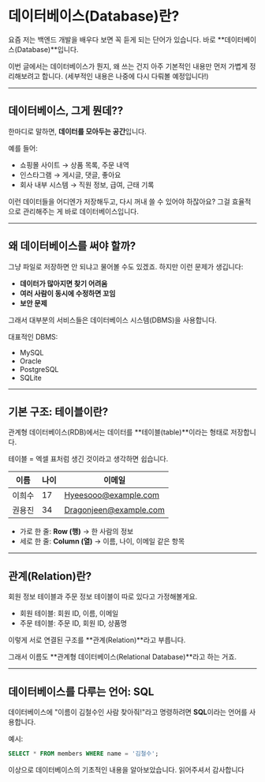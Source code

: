 # 데이터베이스(Database)란? 

요즘 저는 백엔드 개발을 배우다 보면 꼭 듣게 되는 단어가 있습니다. 바로 **데이터베이스(Database)**입니다.

이번 글에서는 데이터베이스가 뭔지, 왜 쓰는 건지 아주 기본적인 내용만 먼저 가볍게 정리해보려고 합니다. (세부적인 내용은 나중에 다시 다뤄볼 예정입니다!)

---

## 데이터베이스, 그게 뭔데??

한마디로 말하면, **데이터를 모아두는 공간**입니다.

예를 들어:

- 쇼핑몰 사이트 → 상품 목록, 주문 내역
- 인스타그램 → 게시글, 댓글, 좋아요
- 회사 내부 시스템 → 직원 정보, 급여, 근태 기록

이런 데이터들을 어디엔가 저장해두고, 다시 꺼내 쓸 수 있어야 하잖아요? 그걸 효율적으로 관리해주는 게 바로 데이터베이스입니다.

---

## 왜 데이터베이스를 써야 할까?

그냥 파일로 저장하면 안 되냐고 물어볼 수도 있겠죠. 하지만 이런 문제가 생깁니다:

- **데이터가 많아지면 찾기 어려움**
- **여러 사람이 동시에 수정하면 꼬임**
- **보안 문제**

그래서 대부분의 서비스들은 데이터베이스 시스템(DBMS)을 사용합니다.  

대표적인 DBMS:
- MySQL
- Oracle
- PostgreSQL
- SQLite

---

## 기본 구조: 테이블이란?

관계형 데이터베이스(RDB)에서는 데이터를 **테이블(table)**이라는 형태로 저장합니다.  

테이블 = 엑셀 표처럼 생긴 것이라고 생각하면 쉽습니다.

| 이름    | 나이 | 이메일             |
| ------- | ---- | ----------------- |
| 이희수  | 17   | Hyeesooo@example.com |
| 권용진  | 34   | Dragonjeen@example.com |

- 가로 한 줄: **Row (행)** → 한 사람의 정보  
- 세로 한 줄: **Column (열)** → 이름, 나이, 이메일 같은 항목  

---

## 관계(Relation)란?

회원 정보 테이블과 주문 정보 테이블이 따로 있다고 가정해볼게요.

- 회원 테이블: 회원 ID, 이름, 이메일
- 주문 테이블: 주문 ID, 회원 ID, 상품명

이렇게 서로 연결된 구조를 **관계(Relation)**라고 부릅니다.  

그래서 이름도 **관계형 데이터베이스(Relational Database)**라고 하는 거죠.

---

## 데이터베이스를 다루는 언어: SQL

데이터베이스에 "이름이 김철수인 사람 찾아줘!"라고 명령하려면 **SQL**이라는 언어를 사용합니다.

예시:

```sql
SELECT * FROM members WHERE name = '김철수';

```

이상으로 데이터베이스의 기초적인 내용을 알아보았습니다. 
읽어주셔서 감사합니다
